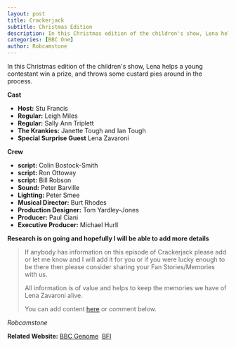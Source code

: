 ```yaml
---
layout: post
title: Crackerjack
subtitle: Christmas Edition
description: In this Christmas edition of the children's show, Lena helps a young contestant win a prize, and throws some custard pies around in the process.
categories: [BBC One]
author: Robcamstone
---
```


In this Christmas edition of the children's show, Lena helps a young contestant win a prize, and throws some custard pies around in the process.

**Cast**
* **Host:** Stu Francis
* **Regular:** Leigh Miles
* **Regular:** Sally Ann Triplett
* **The Krankies:** Janette Tough and Ian Tough
* **Special Surprise Guest** Lena Zavaroni

**Crew**
* **script:** Colin Bostock-Smith
* **script:** Ron Ottoway
* **script:** Bill Robson
* **Sound:** Peter Barville
* **Lighting:** Peter Smee
* **Musical Director:** Burt Rhodes
* **Production Designer:** Tom Yardley-Jones
* **Producer:** Paul Ciani
* **Executive Producer:** Michael Hurll

**Research is on going and hopefully I will be able to add more details**
> If anybody has information on this episode of Crackerjack please add or let me know and I will add it for you or if you were lucky enough to be there then please consider sharing your Fan Stories/Memories with us.
>
> All information is of value and helps to keep the memories we have of Lena Zavaroni alive.
>
> You can add content [here](https://github.com/FanzOfLenaZavaroni/fanzoflenazavaroni.github.io) or comment below.

<cite>Robcamstone</cite>

**Related Website:**
<span class="post-categories">[BBC Genome](https://genome.ch.bbc.co.uk/a702f25c88844261a2920fead9d4338c)&nbsp;
[BFI](https://www.bfi.org.uk/films-tv-people/4ce2b84b15eed)
</span>
